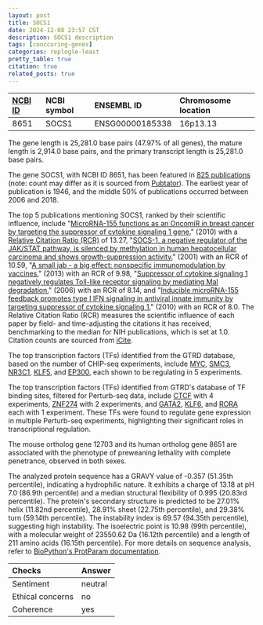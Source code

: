 ```yaml
---
layout: post
title: SOCS1
date: 2024-12-08 23:57 CST
description: SOCS1 description
tags: [cooccuring-genes]
categories: replogle-least
pretty_table: true
citation: true
related_posts: true
---
```




| [NCBI ID](https://www.ncbi.nlm.nih.gov/gene/8651) | NCBI symbol | ENSEMBL ID | Chromosome location |
| :-------- | :------- | :-------- | :------- |
| 8651  | SOCS1 | ENSG00000185338 | 16p13.13 |



The gene length is 25,281.0 base pairs (47.97% of all genes), the mature length is 2,914.0 base pairs, and the primary transcript length is 25,281.0 base pairs.


The gene SOCS1, with NCBI ID 8651, has been featured in [825 publications](https://pubmed.ncbi.nlm.nih.gov/?term=%22SOCS1%22) (note: count may differ as it is sourced from [Pubtator](https://academic.oup.com/nar/article/47/W1/W587/5494727)). The earliest year of publication is 1946, and the middle 50% of publications occurred between 2006 and 2018.


The top 5 publications mentioning SOCS1, ranked by their scientific influence, include "[MicroRNA-155 functions as an OncomiR in breast cancer by targeting the suppressor of cytokine signaling 1 gene.](https://pubmed.ncbi.nlm.nih.gov/20354188)" (2010) with a [Relative Citation Ratio (RCR)](https://journals.plos.org/plosbiology/article?id=10.1371/journal.pbio.1002541) of 13.27, "[SOCS-1, a negative regulator of the JAK/STAT pathway, is silenced by methylation in human hepatocellular carcinoma and shows growth-suppression activity.](https://pubmed.ncbi.nlm.nih.gov/11326271)" (2001) with an RCR of 10.59, "[A small jab - a big effect: nonspecific immunomodulation by vaccines.](https://pubmed.ncbi.nlm.nih.gov/23680130)" (2013) with an RCR of 9.98, "[Suppressor of cytokine signaling 1 negatively regulates Toll-like receptor signaling by mediating Mal degradation.](https://pubmed.ncbi.nlm.nih.gov/16415872)" (2006) with an RCR of 8.14, and "[Inducible microRNA-155 feedback promotes type I IFN signaling in antiviral innate immunity by targeting suppressor of cytokine signaling 1.](https://pubmed.ncbi.nlm.nih.gov/20937844)" (2010) with an RCR of 8.0. The Relative Citation Ratio (RCR) measures the scientific influence of each paper by field- and time-adjusting the citations it has received, benchmarking to the median for NIH publications, which is set at 1.0. Citation counts are sourced from [iCite](https://icite.od.nih.gov).





The top transcription factors (TFs) identified from the GTRD database, based on the number of CHIP-seq experiments, include [MYC](https://www.ncbi.nlm.nih.gov/gene/4609), [SMC3](https://www.ncbi.nlm.nih.gov/gene/9126), [NR3C1](https://www.ncbi.nlm.nih.gov/gene/2908), [KLF5](https://www.ncbi.nlm.nih.gov/gene/688), and [EP300](https://www.ncbi.nlm.nih.gov/gene/2033), each shown to be regulating in 5 experiments.


The top transcription factors (TFs) identified from GTRD's database of TF binding sites, filtered for Perturb-seq data, include [CTCF](https://www.ncbi.nlm.nih.gov/gene/6829) with 4 experiments, [ZNF274](https://www.ncbi.nlm.nih.gov/gene/8243) with 2 experiments, and [GATA2](https://www.ncbi.nlm.nih.gov/gene/2623), [KLF6](https://www.ncbi.nlm.nih.gov/gene/8861), and [RORA](https://www.ncbi.nlm.nih.gov/gene/9968) each with 1 experiment. These TFs were found to regulate gene expression in multiple Perturb-seq experiments, highlighting their significant roles in transcriptional regulation.





The mouse ortholog gene 12703 and its human ortholog gene 8651 are associated with the phenotype of preweaning lethality with complete penetrance, observed in both sexes.


The analyzed protein sequence has a GRAVY value of -0.357 (51.35th percentile), indicating a hydrophilic nature. It exhibits a charge of 13.18 at pH 7.0 (86.9th percentile) and a median structural flexibility of 0.995 (20.83rd percentile). The protein's secondary structure is predicted to be 27.01% helix (11.82nd percentile), 28.91% sheet (22.75th percentile), and 29.38% turn (59.14th percentile). The instability index is 69.57 (94.35th percentile), suggesting high instability. The isoelectric point is 10.98 (99th percentile), with a molecular weight of 23550.62 Da (16.12th percentile) and a length of 211 amino acids (16.15th percentile). For more details on sequence analysis, refer to [BioPython's ProtParam documentation](https://biopython.org/docs/1.75/api/Bio.SeqUtils.ProtParam.html).



| Checks    | Answer |
| :-------- | :------- |
| Sentiment  | neutral   |
| Ethical concerns | no     |
| Coherence    | yes    |
